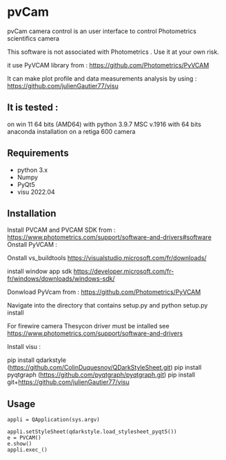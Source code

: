 # pvCam


pvCam camera control is an user interface to control Photometrics scientifics camera 

This software is not associated with Photometrics . Use it at your own risk.

it use PyVCAM library from :
https://github.com/Photometrics/PyVCAM

It can make plot profile and data measurements analysis by using :
https://github.com/julienGautier77/visu
## It is tested :
on win 11 64 bits (AMD64) 
with python 3.9.7 MSC v.1916 with 64 bits anaconda installation
on a retiga 600 camera

## Requirements
*   python 3.x
*   Numpy
*   PyQt5
*   visu 2022.04

## Installation
Install PVCAM and PVCAM SDK from : https://www.photometrics.com/support/software-and-drivers#software
Onstall PyVCAM :

Onstall vs_buildtools https://visualstudio.microsoft.com/fr/downloads/

install window app sdk https://developer.microsoft.com/fr-fr/windows/downloads/windows-sdk/

Donwload PyVcam from : https://github.com/Photometrics/PyVCAM 

Navigate into the directory that contains setup.py and  python setup.py install


For firewire camera Thesycon driver must be intalled see https://www.photometrics.com/support/software-and-drivers

Install visu :

pip install qdarkstyle (https://github.com/ColinDuquesnoy/QDarkStyleSheet.git)
pip install pyqtgraph (https://github.com/pyqtgraph/pyqtgraph.git)
pip install git+https://github.com/julienGautier77/visu



## Usage
    appli = QApplication(sys.argv)
    
    appli.setStyleSheet(qdarkstyle.load_stylesheet_pyqt5())
    e = PVCAM()  
    e.show()
    appli.exec_()      
